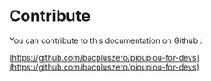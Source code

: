 # Contribute

You can contribute to this documentation on Github :

[https://github.com/bacpluszero/pioupiou-for-devs](https://github.com/bacpluszero/pioupiou-for-devs)